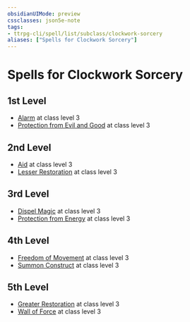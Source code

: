 ```yaml
---
obsidianUIMode: preview
cssclasses: json5e-note
tags:
- ttrpg-cli/spell/list/subclass/clockwork-sorcery
aliases: ["Spells for Clockwork Sorcery"]
---
```

# Spells for Clockwork Sorcery

## 1st Level

- [Alarm](alarm-xphb "XPHB") at class level 3
- [Protection from Evil and Good](protection-from-evil-and-good-xphb "XPHB") at class level 3

## 2nd Level

- [Aid](aid-xphb "XPHB") at class level 3
- [Lesser Restoration](lesser-restoration-xphb "XPHB") at class level 3

## 3rd Level

- [Dispel Magic](dispel-magic-xphb "XPHB") at class level 3
- [Protection from Energy](protection-from-energy-xphb "XPHB") at class level 3

## 4th Level

- [Freedom of Movement](freedom-of-movement-xphb "XPHB") at class level 3
- [Summon Construct](summon-construct-xphb "XPHB") at class level 3

## 5th Level

- [Greater Restoration](greater-restoration-xphb "XPHB") at class level 3
- [Wall of Force](wall-of-force-xphb "XPHB") at class level 3